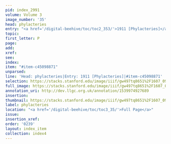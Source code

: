 ```yaml
---
pid: index_2991
volume: Volume 3
image_number: '35'
head: phylacteries
entry: "<a href='/digital-beehive/toc/toc2_353/'>1911 [Phylacteries]</a>"
topic: 
first_letter: P
page: 
add: 
xref: 
see: 
index: 
item: "#item-c45098871"
unparsed: 
line: 'Head: phylacteries|Entry: 1911 [Phylacteries]|#item-c45098871'
selection: https://stacks.stanford.edu/image/iiif/gw497tq8651%2F1607_0978/870,3128,545,158/full/0/default.jpg
full_image: https://stacks.stanford.edu/image/iiif/gw497tq8651%2F1607_0978/full/full/0/default.jpg
annotation_uri: http://dev.llgc.org.uk/annotation/1539974927689
insertion: 
thumbnail: https://stacks.stanford.edu/image/iiif/gw497tq8651%2F1607_0978/870,3128,545,158/150,/0/default.jpg
label: phylacteries
location: "<a href='/digital-beehive/toc/toc3_35/'>Full Page</a>"
issue: 
insertion_xref: 
order: '0239'
layout: index_item
collection: index4
---
```

